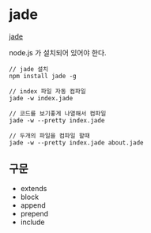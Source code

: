 # jade

[jade](http://jade-lang.com/)

node.js 가 설치되어 있어야 한다.


```
// jade 설치
npm install jade -g

// index 파일 자동 컴파일
jade -w index.jade

// 코드를 보기좋게 나열해서 컴파일
jade -w --pretty index.jade

// 두개의 파일을 컴파일 할때
jade -w --pretty index.jade about.jade
```



## 구문
-  extends
-  block
-  append
-  prepend
-  include

